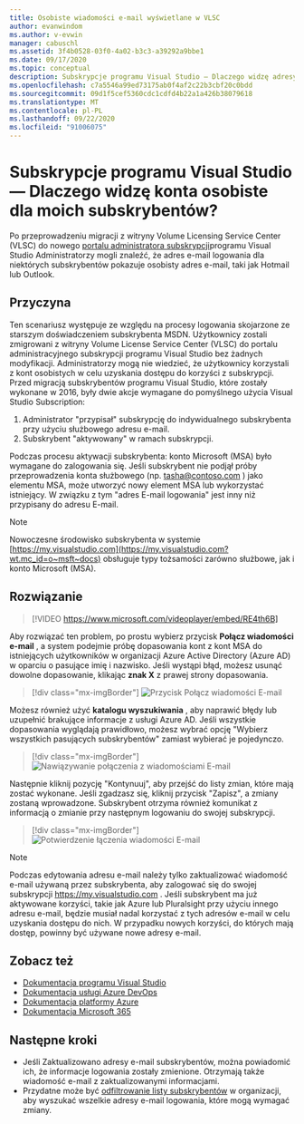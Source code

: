 ```yaml
---
title: Osobiste wiadomości e-mail wyświetlane w VLSC
author: evanwindom
ms.author: v-evwin
manager: cabuschl
ms.assetid: 3f4b0528-03f0-4a02-b3c3-a39292a9bbe1
ms.date: 09/17/2020
ms.topic: conceptual
description: Subskrypcje programu Visual Studio — Dlaczego widzę adresy Hotmail i Gmail dla subskrybentów?
ms.openlocfilehash: c7a5546a99ed73175ab0f4af2c22b3cbf20c0bdd
ms.sourcegitcommit: 09d1f5cef5360cdc1cdfd4b22a1a426b38079618
ms.translationtype: MT
ms.contentlocale: pl-PL
ms.lasthandoff: 09/22/2020
ms.locfileid: "91006075"
---
```

# <a name="visual-studio-subscriptions--why-do-i-see-personal-accounts-for-my-subscribers"></a>Subskrypcje programu Visual Studio — Dlaczego widzę konta osobiste dla moich subskrybentów?
Po przeprowadzeniu migracji z witryny Volume Licensing Service Center (VLSC) do nowego [portalu administratora subskrypcji](https://manage.visualstudio.com)programu Visual Studio Administratorzy mogli znaleźć, że adres e-mail logowania dla niektórych subskrybentów pokazuje osobisty adres e-mail, taki jak Hotmail lub Outlook.  

## <a name="cause"></a>Przyczyna
Ten scenariusz występuje ze względu na procesy logowania skojarzone ze starszym doświadczeniem subskrybenta MSDN. Użytkownicy zostali zmigrowani z witryny Volume License Service Center (VLSC) do portalu administracyjnego subskrypcji programu Visual Studio bez żadnych modyfikacji. Administratorzy mogą nie wiedzieć, że użytkownicy korzystali z kont osobistych w celu uzyskania dostępu do korzyści z subskrypcji. Przed migracją subskrybentów programu Visual Studio, które zostały wykonane w 2016, były dwie akcje wymagane do pomyślnego użycia Visual Studio Subscription:
1. Administrator "przypisał" subskrypcję do indywidualnego subskrybenta przy użyciu służbowego adresu e-mail.
2. Subskrybent "aktywowany" w ramach subskrypcji.

Podczas procesu aktywacji subskrybenta: konto Microsoft (MSA) było wymagane do zalogowania się. Jeśli subskrybent nie podjął próby przeprowadzenia konta służbowego (np. tasha@contoso.com ) jako elementu MSA, może utworzyć nowy element MSA lub wykorzystać istniejący. W związku z tym "adres E-mail logowania" jest inny niż przypisany do adresu E-mail.

> [!NOTE]
> Nowoczesne środowisko subskrybenta w systemie [https://my.visualstudio.com](https://my.visualstudio.com?wt.mc_id=o~msft~docs) obsługuje typy tożsamości zarówno służbowe, jak i konto Microsoft (MSA).

## <a name="solution"></a>Rozwiązanie

> [!VIDEO https://www.microsoft.com/videoplayer/embed/RE4th6B]

Aby rozwiązać ten problem, po prostu wybierz przycisk **Połącz wiadomości e-mail** , a system podejmie próbę dopasowania kont z kont MSA do istniejących użytkowników w organizacji Azure Active Directory (Azure AD) w oparciu o pasujące imię i nazwisko. Jeśli wystąpi błąd, możesz usunąć dowolne dopasowanie, klikając **znak X** z prawej strony dopasowania.  

> [!div class="mx-imgBorder"]
> ![Przycisk Połącz wiadomości E-mail](_img/connect-emails/connect-emails-button.png "Kliknij pozycję Połącz wiadomości E-mail, aby dopasować użytkowników z kontami Microsoft do Azure Active Directory")

Możesz również użyć **katalogu wyszukiwania** , aby naprawić błędy lub uzupełnić brakujące informacje z usługi Azure AD. Jeśli wszystkie dopasowania wyglądają prawidłowo, możesz wybrać opcję "Wybierz wszystkich pasujących subskrybentów" zamiast wybierać je pojedynczo.  

> [!div class="mx-imgBorder"]
> ![Nawiązywanie połączenia z wiadomościami E-mail](_img/connect-emails/connect-emails-flyout.png "Wybierz subskrybentów, którzy mają być zgodni z tożsamościami usługi Azure AD, a następnie kliknij przycisk Kontynuuj.")

Następnie kliknij pozycję "Kontynuuj", aby przejść do listy zmian, które mają zostać wykonane. Jeśli zgadzasz się, kliknij przycisk "Zapisz", a zmiany zostaną wprowadzone. Subskrybent otrzyma również komunikat z informacją o zmianie przy następnym logowaniu do swojej subskrypcji.   

> [!div class="mx-imgBorder"]
> ![Potwierdzenie łączenia wiadomości E-mail](_img/connect-emails/connect-emails-confirm.png "Kliknij przycisk Kontynuuj, aby zaimplementować proponowane zmiany, a następnie kliknij przycisk Zapisz.") 

> [!NOTE]
> Podczas edytowania adresu e-mail należy tylko zaktualizować wiadomość e-mail używaną przez subskrybenta, aby zalogować się do swojej subskrypcji https://my.visualstudio.com . Jeśli subskrybent ma już aktywowane korzyści, takie jak Azure lub Pluralsight przy użyciu innego adresu e-mail, będzie musiał nadal korzystać z tych adresów e-mail w celu uzyskania dostępu do nich. W przypadku nowych korzyści, do których mają dostęp, powinny być używane nowe adresy e-mail. 

## <a name="see-also"></a>Zobacz też
- [Dokumentacja programu Visual Studio](/visualstudio/)
- [Dokumentacja usługi Azure DevOps](/azure/devops/)
- [Dokumentacja platformy Azure](/azure/)
- [Dokumentacja Microsoft 365](/microsoft-365/)

##  <a name="next-steps"></a>Następne kroki
- Jeśli Zaktualizowano adresy e-mail subskrybentów, można powiadomić ich, że informacje logowania zostały zmienione.  Otrzymają także wiadomość e-mail z zaktualizowanymi informacjami.
- Przydatne może być [odfiltrowanie listy subskrybentów](search-license.md) w organizacji, aby wyszukać wszelkie adresy e-mail logowania, które mogą wymagać zmiany.